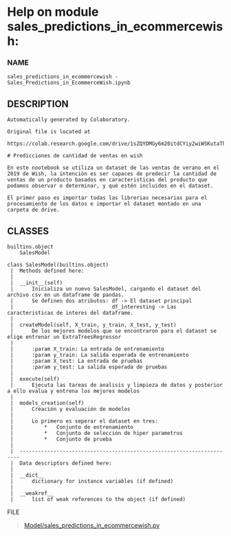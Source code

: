 # Help on module sales_predictions_in_ecommercewish:

### NAME
    sales_predictions_in_ecommercewish - Sales_Predictions_in_EcommerceWish.ipynb

## DESCRIPTION
    Automatically generated by Colaboratory.
    
    Original file is located at
        https://colab.research.google.com/drive/1sZQYDMGy6m20itdCYiy2wiWSKutaTh76
    
    # Predicciones de cantidad de ventas en wish
    
    En este nootebook se utiliza un dataset de las ventas de verano en el 2019 de Wish, la intención es ser capaces de predecir la cantidad de ventas de un producto basados en caracteristicas del producto que podamos observar o determinar, y qué estén incluidos en el dataset.
    
    El primer paso es importar todas las librerias necesarias para el procesamiento de los datos e importar el dataset montado en una carpeta de drive.

## CLASSES
    builtins.object
        SalesModel
    
    class SalesModel(builtins.object)
     |  Methods defined here:
     |  
     |  __init__(self)
     |      Inicializa un nuevo SalesModel, cargando el dataset del archivo csv en un dataframe de pandas.
     |      Se definen dos atributos: df -> El dataset principal
     |                                df_interesting -> Las caracteristicas de interes del dataframe.
     |  
     |  createModel(self, X_train, y_train, X_test, y_test)
     |      De los mejores modelos que se encontraron para el dataset se elige entrenar un ExtraTreesRegressor
     |      
     |      :param X_train: La entrada de entrenamiento
     |      :param y_train: La salida esperada de entrenamiento
     |      :param X_test: La entrada de pruebas
     |      :param y_test: La salida esperada de pruebas
     |  
     |  execute(self)
     |      Ejecuta las tareas de analisis y limpieza de datos y posterior a ello evalua y entrena los mejores modelos
     |  
     |  models_creation(self)
     |      Creación y evaluación de modelos
     |      
     |      Lo primero es seperar el dataset en tres:
     |          *   Conjunto de entrenamiento
     |          *   Conjunto de selección de hiper parametros
     |          *   Conjunto de prueba
     |  
     |  ----------------------------------------------------------------------
     |  Data descriptors defined here:
     |  
     |  __dict__
     |      dictionary for instance variables (if defined)
     |  
     |  __weakref__
     |      list of weak references to the object (if defined)

FILE
> [Model/sales_predictions_in_ecommercewish.py](../../Model/sales_predictions_in_ecommercewish.py)


